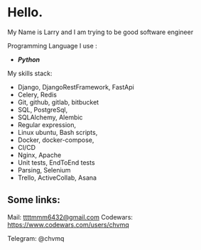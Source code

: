 # **Hello.**

My Name is Larry and I am trying to be good software engineer

Programming Language I use :

 - ***Python*** 

My skills stack:
- Django, DjangoRestFramework, FastApi 
- Celery, Redis
- Git, github, gitlab, bitbucket
- SQL, PostgreSql,
- SQLAlchemy, Alembic
- Regular expression,
- Linux ubuntu, Bash scripts,
- Docker, docker-compose,
- CI/CD
- Nginx, Apache
- Unit tests, EndToEnd tests
- Parsing, Selenium
- Trello, ActiveCollab, Asana

##  **Some links**:

Mail: ttttmmm6432@gmail.com
Codewars: https://www.codewars.com/users/chvmq

Telegram: @chvmq
